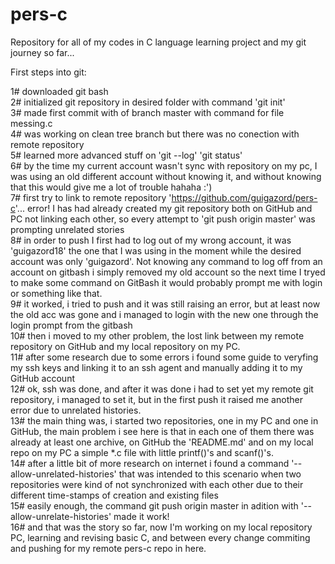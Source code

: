 # pers-c
Repository for all of my codes in C language learning project and my git journey so far...  
  
First steps into git:  
  
1# downloaded git bash  
2# initialized git repository in desired folder with command 'git init'  
3# made first commit with of branch master with <add> command for file messing.c  
4# was working on clean tree branch but there was no conection with remote repository  
5# learned more advanced stuff on 'git --log' 'git status'  
6# by the time my current account wasn't sync with repository on my pc, I was using an old different account without knowing it, and without knowing that this would give me a lot of trouble hahaha :')  
7# first try to link to remote repository 'https://github.com/guigazord/pers-c'... error! I has had already created my git repository both on GitHub and PC not linking each other, so every attempt to 'git push origin master' was prompting unrelated stories  
8# in order to push I first had to log out of my wrong account, it was 'guigazord18' the one that I was using in the moment while the desired account was only 'guigazord'. Not knowing any command to log off from an account on gitbash i simply removed my old account so the next time I tryed to make some command on GitBash it would probably prompt me with login or something like that.  
9# it worked, i tried to push and it was still raising an error, but at least now the old acc was gone and i managed to login with the new one through the login prompt from the gitbash  
10# then i moved to my other problem, the lost link between my remote repository on GitHub and my local repository on my PC.  
11# after some research due to some errors i found some guide to veryfing my ssh keys and linking it to an ssh agent and manually adding it to my GitHub account  
12# ok, ssh was done, and after it was done i had to set yet my remote git repository, i managed to set it, but in the first push it raised me another error due to unrelated histories.  
13# the main thing was, i started two repositories, one in my PC and one in GitHub, the main problem i see here is that in each one of them there was already at least one archive, on GitHub the 'README.md' and on my local repo on my PC a simple *.c file with little printf()'s and scanf()'s.  
14# after a little bit of more research on internet i found a command '--allow-unrelated-histories' that was intended to this scenario when two repositories were kind of not synchronized with each other due to their different time-stamps of creation and existing files  
15# easily enough, the command git push origin master in adition with '--allow-unrelate-histories' made it work!  
16# and that was the story so far, now I'm working on my local repository PC, learning and revising basic C, and between every change commiting and pushing for my remote pers-c repo in here.  
